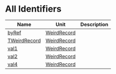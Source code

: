 # All Identifiers


| Name | Unit | Description |
|---|---|---|
| [byRef](WeirdRecord.md#byRef) | [WeirdRecord](WeirdRecord.md) |   |
| [TWeirdRecord](WeirdRecord.TWeirdRecord.md) | [WeirdRecord](WeirdRecord.md) |   |
| [val1](WeirdRecord.md#val1) | [WeirdRecord](WeirdRecord.md) |   |
| [val2](WeirdRecord.md#val2) | [WeirdRecord](WeirdRecord.md) |   |
| [val4](WeirdRecord.md#val4) | [WeirdRecord](WeirdRecord.md) |   |

